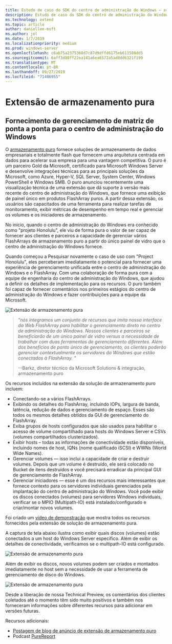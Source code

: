 ```yaml
---
title: Estudo de caso do SDK do centro de administração do Windows – armazenamento puro
description: Estudo de caso do SDK do centro de administração do Windows – armazenamento puro
ms.technology: extend
ms.topic: article
author: daniellee-msft
ms.author: jol
ms.date: 1/7/2019
ms.localizationpriority: medium
ms.prod: windows-server
ms.openlocfilehash: c6ab75a2375368d7c87d9dffd6175eb611508dd5
ms.sourcegitcommit: 6aff3d88ff22ea141a6ea6572a5ad8dd6321f199
ms.translationtype: MT
ms.contentlocale: pt-BR
ms.lasthandoff: 09/27/2019
ms.locfileid: "71406955"
---
```

# <a name="pure-storage-extension"></a>Extensão de armazenamento pura

## <a name="providing-end-to-end-array-management-for-windows-admin-center"></a>Fornecimento de gerenciamento de matriz de ponta a ponta para o centro de administração do Windows 

O [armazenamento puro](https://www.purestorage.com/) fornece soluções de armazenamento de dados empresariais e totalmente flash que fornecem uma arquitetura centrada em dados para acelerar sua empresa para uma vantagem competitiva.  O puro é um parceiro Gold da Microsoft, certificado para Microsoft Windows Server e desenvolve integrações técnicas para as principais soluções da Microsoft, como Azure, Hyper-V, SQL Server, System Center, Windows PowerShell e Windows SMB. O puro anunciou recentemente uma visualização técnica de uma extensão que dá suporte à versão mais recente do centro de administração do Windows, que fornece uma exibição de painel único em produtos FlashArray puros.  A partir dessa extensão, os usuários são capacitados de uma ferramenta para realizar tarefas de monitoramento, exibir métricas de desempenho em tempo real e gerenciar os volumes e os iniciadores de armazenamento.

No início, quando o centro de administração do Windows era conhecido como "projeto Honolulu", ele viu de forma pura o valor de ser capaz de fornecer aos clientes e parceiros a capacidade de gerenciar vários FlashArrays de armazenamento puro a partir do único painel de vidro que o centro de administração do Windows fornece.

Quando começou a Pesquisar novamente o caso de uso com "Project Honolulu", eles perceberam imediatamente o potencial para fornecer uma experiência de gerenciamento unificada entre o centro de administração do Windows e o FlashArray. Com uma colaboração de forma pura com a equipe de engenharia do centro de administração do Windows, que ajudou a definir os detalhes de implementação para os recursos. O puro também foi capaz de fornecer comentários nos primeiros estágios do centro de administração do Windows e fazer contribuições para a equipe da Microsoft. 

![Extensão de armazenamento pura](../../media/extend-case-study-purestorage/purestorage-1.png)

> <cite> "nós integramos um conjunto de recursos que imita nossa interface da Web FlashArray para habilitar o gerenciamento direto no centro de administração do Windows. Nossos clientes e parceiros se beneficiarão de um único painel de vidro versus a necessidade de trabalhar com duas ferramentas de gerenciamento diferentes. Além dos benefícios de ponto único de gerenciamento, os clientes poderão gerenciar contextualmente os servidores do Windows que estão conectados à FlashArray. " </cite>
>
> --Barkz, diretor técnico da Microsoft Solutions & integração, armazenamento puro

Os recursos incluídos na extensão da solução de armazenamento puro incluem:
- Conectando-se a vários FlashArrays.
- Exibindo os detalhes do FlashArray, incluindo IOPs, largura de banda, latência, redução de dados e gerenciamento de espaço. Esses são todos os mesmos detalhes obtidos da GUI de gerenciamento do FlashArray.
- Exiba grupos de hosts configurados que são usados para habilitar o acesso de volume compartilhado para hosts do Windows Server e CSVs (volumes compartilhados clusterizados).
- Exibir hosts – todas as informações de conectividade estão disponíveis, incluindo nomes de host, IQNs (nome qualificado iSCSI) e WWNs (World Wide Names).
- Gerenciar volumes — isso inclui a capacidade de criar e destruir volumes. Depois que um volume é destruído, ele será colocado no Bucket de itens destruídos e você precisará erradicar da principal GUI de gerenciamento de FlashArray.
- Gerenciar iniciadores — esse é um dos recursos mais interessantes que fornece contexto para os servidores individuais gerenciados pela implantação do centro de administração do Windows. Você pode exibir os discos conectados (volumes) para servidores Windows individuais, verificar se o MPIO (Multipath-IO) está instalado/configurado e criar/montar novos volumes.

Foi criado um [vídeo de demonstração](https://youtu.be/IFAeCAd6V2g) que mostra todos os recursos fornecidos pela extensão de solução de armazenamento pura. 

A captura de tela abaixo ilustra como exibir quais discos (volumes) estão conectados a um host do Windows Server específico. Além de exibir os detalhes de conectividade, verificamos se o multipath-IO está configurado.

![Extensão de armazenamento pura](../../media/extend-case-study-purestorage/purestorage-2.png)

Além de exibir os discos, novos volumes podem ser criados e montados imediatamente no host sem a necessidade de usar a ferramenta de gerenciamento de disco do Windows.

![Extensão de armazenamento pura](../../media/extend-case-study-purestorage/purestorage-3.png)

Desde a liberação de nossa Technical Preview, os comentários dos clientes coletados até o momento têm sido muito positivos e também nos forneceram informações sobre diferentes recursos para adicionar em versões futuras. 

Recursos adicionais:
- [Postagem de blog de anúncio de extensão de armazenamento puro](https://blog.purestorage.com/tech-preview-of-the-pure-storage-extension-for-windows-admin-center/)
- Podcast [PureReport](https://itunes.apple.com/podcast/windows-admin-center-extension-from-pure-storage/id1392639991?i=1000424316130&mt=2)
